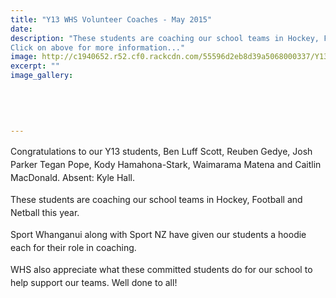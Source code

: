 ```yaml
---
title: "Y13 WHS Volunteer Coaches - May 2015"
date: 
description: "These students are coaching our school teams in Hockey, Football and Netball this year, 18/5/15.
Click on above for more information..."
image: http://c1940652.r52.cf0.rackcdn.com/55596d2eb8d39a5068000337/Y13-Volunteer-Coaches.-18.5.15.jpg
excerpt: ""
image_gallery:
    
    
    
    
    
---
```


<p><span style="line-height: 1.5;">Congratulations to our Y13 students, Ben Luff Scott, Reuben Gedye, Josh Parker Tegan Pope, Kody Hamahona-Stark, Waimarama Matena and Caitlin MacDonald. Absent: Kyle Hall. </span></p>
<p><span style="line-height: 1.5;">These students are coaching our school teams in Hockey, Football and Netball this year. </span></p>
<p><span style="line-height: 1.5;">Sport Whanganui along with Sport NZ have given our students a hoodie each for their role in coaching. </span></p>
<p><span style="line-height: 1.5;">WHS also appreciate what these committed students do for our school to help support our teams. Well done to all!&nbsp;</span></p>

